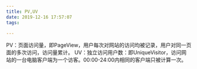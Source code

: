 ```yaml
---
title: PV,UV
date: 2019-12-16 17:57:07
tags:

---
```

PV：页面访问量，即PageView，用户每次对网站的访问均被记录，用户对同一页面的多次访问，访问量累计。 UV：独立访问用户数：即UniqueVisitor，访问网站的一台电脑客户端为一个访客。00:00-24:00内相同的客户端只被计算一次。